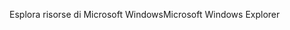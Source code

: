 <span data-ttu-id="b3758-101">Esplora risorse di Microsoft Windows</span><span class="sxs-lookup"><span data-stu-id="b3758-101">Microsoft Windows Explorer</span></span>